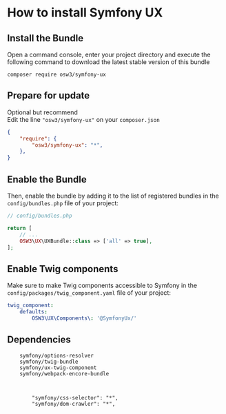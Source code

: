 # How to install Symfony UX


## Install the Bundle

Open a command console, enter your project directory and execute the following command to download the latest stable version of this bundle

```console
composer require osw3/symfony-ux
```

## Prepare for update

Optional but recommend  
Edit the line `"osw3/symfony-ux"` on your `composer.json`

```json 
{
    "require": {
        "osw3/symfony-ux": "*",
    },
}
```

## Enable the Bundle

Then, enable the bundle by adding it to the list of registered bundles in the `config/bundles.php` file of your project:

```php 
// config/bundles.php

return [
    // ...
    OSW3\UX\UXBundle::class => ['all' => true],
];
```

## Enable Twig components

Make sure to make Twig components accessible to Symfony in the `config/packages/twig_component.yaml` file of your project:

```yaml
twig_component:
    defaults:
        OSW3\UX\Components\: '@SymfonyUx/'
```

## Dependencies

```shell
    symfony/options-resolver
    symfony/twig-bundle
    symfony/ux-twig-component
    symfony/webpack-encore-bundle



        "symfony/css-selector": "*",
        "symfony/dom-crawler": "*",
```